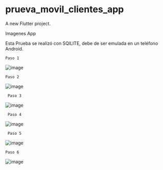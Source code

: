 # prueva_movil_clientes_app

A new Flutter project.

Imagenes App

Esta Prueba se realizó con SQlLITE, debe de ser emulada en un teléfono Android.

	Paso 1                                
  ![image](https://user-images.githubusercontent.com/100499132/204150106-d766fc7e-c48e-4ac1-96f9-350deba631f5.png)
  


  	Paso 2
  ![image](https://user-images.githubusercontent.com/100499132/204150112-5ce50881-3223-42c6-9058-c04b956a9e32.png)
  
  

 	 Paso 3
  ![image](https://user-images.githubusercontent.com/100499132/204150133-2483a025-5fcc-45a8-b95f-674bc748d026.png)
  
  

 	 Paso 4
  ![image](https://user-images.githubusercontent.com/100499132/204150136-c4a1a251-4155-438e-8dad-7dc4216650fb.png)
  
  

 	 Paso 5 
  ![image](https://user-images.githubusercontent.com/100499132/204150159-ab64da86-c9ab-45c1-a8b4-b2120dc367df.png)
  
  
  
  	Paso 6
  ![image](https://user-images.githubusercontent.com/100499132/204150166-d5614313-da2d-4d37-ad19-ff6747730424.png)






	















	



